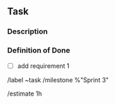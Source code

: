 ## Task

### Description

### Definition of Done
<!--- checklist of required steps for this task to be considered done
      Syntax:
	-> add empty checkbox by writing - [ ];
	-> write an x on the square (ex.: - [x]) to check the box (this can also be edited on the rendered version by clicking the box);
-->
- [ ]  add requirement 1 


/label ~task
/milestone %"Sprint 3"

<!--- /estimate time_spent -->
/estimate 1h
